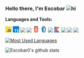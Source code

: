 ### Hello there, I'm Escobar <img src="https://user-images.githubusercontent.com/1303154/88677602-1635ba80-d120-11ea-84d8-d263ba5fc3c0.gif" width="28px" alt="hi">

**Languages and Tools:**  

<code><img height="20" src="https://raw.githubusercontent.com/github/explore/80688e429a7d4ef2fca1e82350fe8e3517d3494d/topics/javascript/javascript.png"></code>
<code><img height="20" src="https://raw.githubusercontent.com/github/explore/80688e429a7d4ef2fca1e82350fe8e3517d3494d/topics/typescript/typescript.png"></code>
<code><img height="23" src="https://nepasoft.be/wp-content/uploads/2018/08/java.png"></code>
<code><img height="20" src="https://camo.githubusercontent.com/d11bc5fc022603363226da69441297bc1f6dda6cd6253d80f5ed010125810aad/68747470733a2f2f692e696d6775722e636f6d2f534931445a66332e706e67"></code>
<code><img height="20" src="https://raw.githubusercontent.com/github/explore/80688e429a7d4ef2fca1e82350fe8e3517d3494d/topics/html/html.png"></code>
<code><img height="20" src="https://raw.githubusercontent.com/github/explore/80688e429a7d4ef2fca1e82350fe8e3517d3494d/topics/css/css.png"></code>
<code><img height="22" src="https://camo.githubusercontent.com/37ac7ef66b1734866d21d34a00d8f22fe5edb9b6bdb88bb21d5899bafa4eab95/68747470733a2f2f692e696d6775722e636f6d2f3470497a4639562e706e67"></code>
<code><img height="18" src="https://raw.githubusercontent.com/github/explore/80688e429a7d4ef2fca1e82350fe8e3517d3494d/topics/kotlin/kotlin.png"></code>
<code><img height="22" src="https://cdn.iconscout.com/icon/free/png-512/c-programming-569564.png"></code>
<code><img height="20" src="https://hakanportfol.io/static/media/C_Sharp_logo.290bc18e.png"></code>
<code><img height="20" src="https://upload.wikimedia.org/wikipedia/commons/thumb/1/18/ISO_C%2B%2B_Logo.svg/1200px-ISO_C%2B%2B_Logo.svg.png"></code>

[![Most Used Languages](https://github-readme-stats.vercel.app/api/top-langs/?username=Escobar0&layout=compact&theme=tokyonight)](https://github.com/anuraghazra/github-readme-stats)

![Escobar0's github stats](https://github-readme-stats.vercel.app/api?username=Escobar0&show_icons=true&theme=tokyonight)
